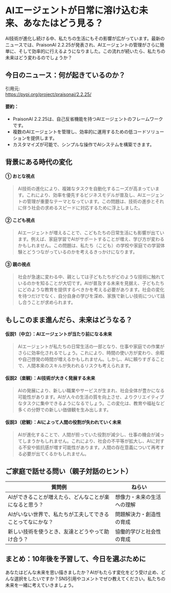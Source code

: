 # AIエージェントが日常に溶け込む未来、あなたはどう見る？

AI技術が進化し続ける中、私たちの生活にもその影響が広がっています。最新のニュースでは、PraisonAI 2.2.25が発表され、AIエージェントの管理がさらに簡単に、そして効率的に行えるようになりました。この流れが続いたら、私たちの未来はどう変わるのでしょうか？

## 今日のニュース：何が起きているのか？
引用元:  
https://pypi.org/project/praisonai/2.2.25/

#### 要約：
- PraisonAI 2.2.25は、自己反省機能を持つAIエージェントのフレームワークです。
- 複数のAIエージェントを管理し、効率的に運用するための低コードソリューションを提供します。
- カスタマイズが可能で、シンプルな操作でAIシステムを構築できます。

## 背景にある時代の変化

#### ① おとな視点
> AI技術の進化により、複雑なタスクを自動化するニーズが高まっています。これにより、効率を優先するビジネスモデルが普及し、AIエージェントの管理が重要なテーマとなっています。この問題は、技術の進歩とそれに伴う社会の求めるスピードに対応するために浮上しました。

#### ② こども視点
> AIエージェントが増えることで、こどもたちの日常生活にも影響が出ています。例えば、家庭学習でAIがサポートすることが増え、学び方が変わるかもしれません。この問題は、私たち（こども）の学校や家庭での学習体験とどうつながっているのかを考えるきっかけになります。

#### ③ 親の視点
> 社会が急速に変わる中、親としては子どもたちがどのような技術に触れているのかを知ることが大切です。AIが普及する未来を見据え、子どもたちにどのような教育を提供するべきかを考える必要があります。社会の変化を待つだけでなく、自分自身の学びを深め、家族で新しい技術について話し合うことが求められます。

## もしこのまま進んだら、未来はどうなる？

#### 仮説1（中立）：AIエージェントが当たり前になる未来  
> AIエージェントが私たちの日常生活の一部となり、仕事や家庭での作業がさらに効率化されるでしょう。これにより、時間の使い方が変わり、余暇や自己啓発の時間が増えるかもしれません。しかし、AIに頼りすぎることで、人間本来のスキルが失われるリスクも考えられます。

#### 仮説2（楽観）：AI技術が大きく発展する未来  
> AIの発展により、新しい職業やサービスが生まれ、社会全体が豊かになる可能性があります。AIが人々の生活の質を向上させ、よりクリエイティブなタスクに集中できるようになるでしょう。この変化は、教育や福祉など多くの分野での新しい価値観を生み出します。

#### 仮説3（悲観）：AIによって人間の役割が失われていく未来  
> AIが進化することで、人間が担っていた役割が減少し、仕事の機会が減ってしまうかもしれません。これにより、社会の不平等が拡大し、AIに対する不安や抵抗感が増す可能性があります。人間の存在意義について再考する必要が出てくるかもしれません。

## ご家庭で話せる問い（親子対話のヒント）

| 質問例 | ねらい |
|--------|--------|
| AIができることが増えたら、どんなことが楽になると思う？ | 想像力・未来の生活への理解 |
| AIがいない世界で、私たちが工夫してできることってなにかな？ | 問題解決力・創造性の育成 |
| 新しい技術を使うとき、友達とどうやって助け合う？ | 協働的学びと社会性の育成 |

## まとめ：10年後を予習して、今日を選ぶために
あなたはどんな未来を思い描きましたか？AIがもたらす変化をどう受け止め、どんな選択をしたいですか？SNS引用やコメントでぜひ教えてください。私たちの未来を一緒に考えていきましょう。